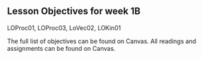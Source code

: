 ## Lesson Objectives for week 1B

LOProc01, LOProc03, LoVec02, LOKin01

The full list of objectives can be found on Canvas. All readings and assignments can be found on Canvas.





